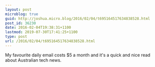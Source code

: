 ```yaml
---
layout: post
microblog: true
guid: http://joshua.micro.blog/2016/02/04/t695164517634838528.html
post_id: 36230
date: 2016-02-04T19:38:31+1100
lastmod: 2019-07-30T17:41:25+1100
type: post
url: /2016/02/04/t695164517634838528.html
---
```

My favourite daily email costs $5 a month and it's a quick and nice read about Australian tech news.
